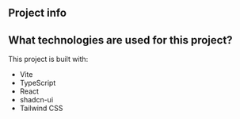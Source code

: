 
## Project info

## What technologies are used for this project?

This project is built with:

- Vite
- TypeScript
- React
- shadcn-ui
- Tailwind CSS
